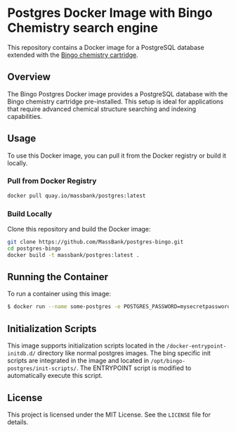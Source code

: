 # Postgres Docker Image with Bingo Chemistry search engine

This repository contains a Docker image for a PostgreSQL database extended with the [Bingo chemistry cartridge](https://github.com/epam/indigo).

## Overview

The Bingo Postgres Docker image provides a PostgreSQL database with the Bingo chemistry cartridge pre-installed. This setup is ideal for applications that require advanced chemical structure searching and indexing capabilities.

## Usage

To use this Docker image, you can pull it from the Docker registry or build it locally.

### Pull from Docker Registry

```sh
docker pull quay.io/massbank/postgres:latest
```

### Build Locally

Clone this repository and build the Docker image:

```sh
git clone https://github.com/MassBank/postgres-bingo.git
cd postgres-bingo
docker build -t massbank/postgres:latest .
```

## Running the Container

To run a container using this image:

```sh
$ docker run --name some-postgres -e POSTGRES_PASSWORD=mysecretpassword -d quay.io/massbank/postgres
```

## Initialization Scripts

This image supports initialization scripts located in the `/docker-entrypoint-initdb.d/` directory like normal postgres images. The bing specific init scripts are integrated in the image and located in `/opt/bingo-postgres/init-scripts/`. The ENTRYPOINT script is modified to automatically execute this script.

## License

This project is licensed under the MIT License. See the `LICENSE` file for details.

